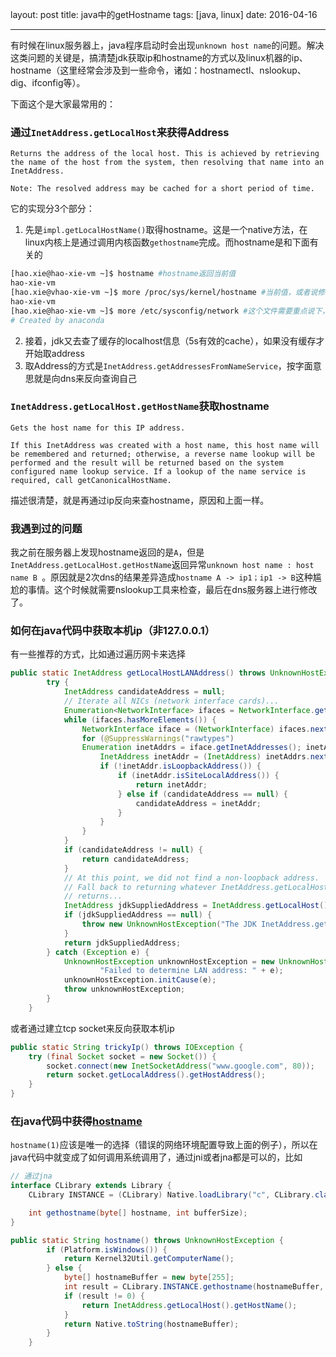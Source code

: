 layout: post
title: java中的getHostname 
tags: [java, linux]
date: 2016-04-16

---
有时候在linux服务器上，java程序启动时会出现`unknown host name`的问题。解决这类问题的关键是，搞清楚jdk获取ip和hostname的方式以及linux机器的ip、hostname（这里经常会涉及到一些命令，诸如：hostnamectl、nslookup、dig、ifconfig等）。
<!--more-->
下面这个是大家最常用的：

### 通过`InetAddress.getLocalHost`来获得Address

```
Returns the address of the local host. This is achieved by retrieving the name of the host from the system, then resolving that name into an InetAddress.

Note: The resolved address may be cached for a short period of time.
```

它的实现分3个部分：

1.  先是`impl.getLocalHostName()`取得hostname。这是一个native方法，在linux内核上是通过调用内核函数`gethostname`完成。而hostname是和下面有关的

```bash
[hao.xie@hao-xie-vm ~]$ hostname #hostname返回当前值
hao-xie-vm
[hao.xie@vhao-xie-vm ~]$ more /proc/sys/kernel/hostname #当前值，或者说修改后生效
hao-xie-vm
[hao.xie@hao-xie-vm ~]$ more /etc/sysconfig/network #这个文件需要重点说下，reboot的时候，系统会读取它，并给hostname赋值，但是在运行过程中修改它不会立即生效，需要配合hostname命令生效
# Created by anaconda
```

2. 接着，jdk又去查了缓存的localhost信息（5s有效的cache），如果没有缓存才开始取address
3. 取Address的方式是`InetAddress.getAddressesFromNameService`，按字面意思就是向dns来反向查询自己

### `InetAddress.getLocalHost.getHostName`获取hostname

```
Gets the host name for this IP address.

If this InetAddress was created with a host name, this host name will be remembered and returned; otherwise, a reverse name lookup will be performed and the result will be returned based on the system configured name lookup service. If a lookup of the name service is required, call getCanonicalHostName.
```

描述很清楚，就是再通过ip反向来查hostname，原因和上面一样。

### 我遇到过的问题

我之前在服务器上发现hostname返回的是`A`，但是`InetAddress.getLocalHost.getHostName`返回异常`unknown host name : host name B `。原因就是2次dns的结果差异造成`hostname A -> ip1；ip1 -> B`这种尴尬的事情。这个时候就需要nslookup工具来检查，最后在dns服务器上进行修改了。

### 如何在java代码中获取本机ip（非127.0.0.1）

有一些推荐的方式，比如通过遍历网卡来选择

```java
public static InetAddress getLocalHostLANAddress() throws UnknownHostException, SocketException {
		try {
			InetAddress candidateAddress = null;
			// Iterate all NICs (network interface cards)...
			Enumeration<NetworkInterface> ifaces = NetworkInterface.getNetworkInterfaces();
			while (ifaces.hasMoreElements()) {
				NetworkInterface iface = (NetworkInterface) ifaces.nextElement();
				for (@SuppressWarnings("rawtypes")
				Enumeration inetAddrs = iface.getInetAddresses(); inetAddrs.hasMoreElements();) {
					InetAddress inetAddr = (InetAddress) inetAddrs.nextElement();
					if (!inetAddr.isLoopbackAddress()) {
						if (inetAddr.isSiteLocalAddress()) {
							return inetAddr;
						} else if (candidateAddress == null) {
							candidateAddress = inetAddr;
						}
					}
				}
			}
			if (candidateAddress != null) {
				return candidateAddress;
			}
			// At this point, we did not find a non-loopback address.
			// Fall back to returning whatever InetAddress.getLocalHost()
			// returns...
			InetAddress jdkSuppliedAddress = InetAddress.getLocalHost();
			if (jdkSuppliedAddress == null) {
				throw new UnknownHostException("The JDK InetAddress.getLocalHost() method unexpectedly returned null.");
			}
			return jdkSuppliedAddress;
		} catch (Exception e) {
			UnknownHostException unknownHostException = new UnknownHostException(
					"Failed to determine LAN address: " + e);
			unknownHostException.initCause(e);
			throw unknownHostException;
		}
	}
```

或者通过建立tcp socket来反向获取本机ip

```java
public static String trickyIp() throws IOException {
    try (final Socket socket = new Socket()) {
        socket.connect(new InetSocketAddress("www.google.com", 80));
        return socket.getLocalAddress().getHostAddress();
    }
}
```

### 在java代码中获得[hostname](/2016/09/hostname)

`hostname(1)`应该是唯一的选择（错误的网络环境配置导致上面的例子），所以在java代码中就变成了如何调用系统调用了，通过jni或者jna都是可以的，比如

```java
// 通过jna
interface CLibrary extends Library {
    CLibrary INSTANCE = (CLibrary) Native.loadLibrary("c", CLibrary.class);

    int gethostname(byte[] hostname, int bufferSize);
}

public static String hostname() throws UnknownHostException {
        if (Platform.isWindows()) {
            return Kernel32Util.getComputerName();
        } else {
            byte[] hostnameBuffer = new byte[255];
            int result = CLibrary.INSTANCE.gethostname(hostnameBuffer, hostnameBuffer.length);
            if (result != 0) {
                return InetAddress.getLocalHost().getHostName();
            }
            return Native.toString(hostnameBuffer);
        }
    }
```
